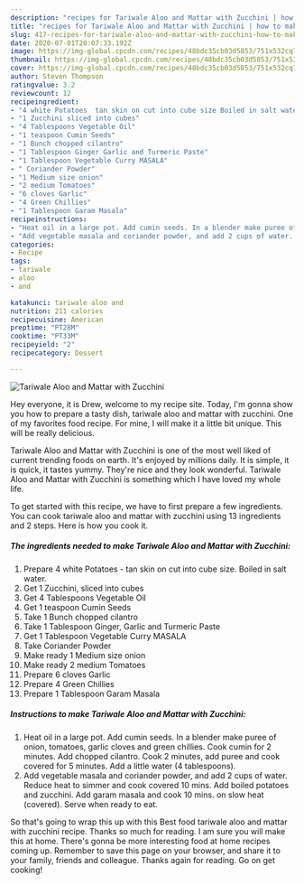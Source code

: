 ```yaml
---
description: "recipes for Tariwale Aloo and Mattar with Zucchini | how to make homemade Tariwale Aloo and Mattar with Zucchini"
title: "recipes for Tariwale Aloo and Mattar with Zucchini | how to make homemade Tariwale Aloo and Mattar with Zucchini"
slug: 417-recipes-for-tariwale-aloo-and-mattar-with-zucchini-how-to-make-homemade-tariwale-aloo-and-mattar-with-zucchini
date: 2020-07-01T20:07:33.192Z
image: https://img-global.cpcdn.com/recipes/48bdc35cb03d5853/751x532cq70/tariwale-aloo-and-mattar-with-zucchini-recipe-main-photo.jpg
thumbnail: https://img-global.cpcdn.com/recipes/48bdc35cb03d5853/751x532cq70/tariwale-aloo-and-mattar-with-zucchini-recipe-main-photo.jpg
cover: https://img-global.cpcdn.com/recipes/48bdc35cb03d5853/751x532cq70/tariwale-aloo-and-mattar-with-zucchini-recipe-main-photo.jpg
author: Steven Thompson
ratingvalue: 3.2
reviewcount: 12
recipeingredient:
- "4 white Potatoes  tan skin on cut into cube size Boiled in salt water"
- "1 Zucchini sliced into cubes"
- "4 Tablespoons Vegetable Oil"
- "1 teaspoon Cumin Seeds"
- "1 Bunch chopped cilantro"
- "1 Tablespoon Ginger Garlic and Turmeric Paste"
- "1 Tablespoon Vegetable Curry MASALA"
- " Coriander Powder"
- "1 Medium size onion"
- "2 medium Tomatoes"
- "6 cloves Garlic"
- "4 Green Chillies"
- "1 Tablespoon Garam Masala"
recipeinstructions:
- "Heat oil in a large pot. Add cumin seeds. In a blender make puree of onion, tomatoes, garlic cloves and green chillies. Cook cumin for 2 minutes. Add chopped cilantro. Cook 2 minutes, add puree and cook covered for 5 minutes. Add a little water (4 tablespoons)."
- "Add vegetable masala and coriander powder, and add 2 cups of water. Reduce heat to simmer and cook covered 10 mins. Add boiled potatoes and zucchini. Add garam masala and cook 10 mins. on slow heat (covered). Serve when ready to eat."
categories:
- Recipe
tags:
- tariwale
- aloo
- and

katakunci: tariwale aloo and 
nutrition: 211 calories
recipecuisine: American
preptime: "PT28M"
cooktime: "PT33M"
recipeyield: "2"
recipecategory: Dessert

---
```



![Tariwale Aloo and Mattar with Zucchini](https://img-global.cpcdn.com/recipes/48bdc35cb03d5853/751x532cq70/tariwale-aloo-and-mattar-with-zucchini-recipe-main-photo.jpg)

Hey everyone, it is Drew, welcome to my recipe site. Today, I'm gonna show you how to prepare a tasty dish, tariwale aloo and mattar with zucchini. One of my favorites food recipe. For mine, I will make it a little bit unique. This will be really delicious.



Tariwale Aloo and Mattar with Zucchini is one of the most well liked of current trending foods on earth. It's enjoyed by millions daily. It is simple, it is quick, it tastes yummy. They're nice and they look wonderful. Tariwale Aloo and Mattar with Zucchini is something which I have loved my whole life.


To get started with this recipe, we have to first prepare a few ingredients. You can cook tariwale aloo and mattar with zucchini using 13 ingredients and 2 steps. Here is how you cook it.

<!--inarticleads1-->

##### The ingredients needed to make Tariwale Aloo and Mattar with Zucchini:

1. Prepare 4 white Potatoes - tan skin on cut into cube size. Boiled in salt water.
1. Get 1 Zucchini, sliced into cubes
1. Get 4 Tablespoons Vegetable Oil
1. Get 1 teaspoon Cumin Seeds
1. Take 1 Bunch chopped cilantro
1. Take 1 Tablespoon Ginger, Garlic and Turmeric Paste
1. Get 1 Tablespoon Vegetable Curry MASALA
1. Take  Coriander Powder
1. Make ready 1 Medium size onion
1. Make ready 2 medium Tomatoes
1. Prepare 6 cloves Garlic
1. Prepare 4 Green Chillies
1. Prepare 1 Tablespoon Garam Masala




<!--inarticleads2-->

##### Instructions to make Tariwale Aloo and Mattar with Zucchini:

1. Heat oil in a large pot. Add cumin seeds. In a blender make puree of onion, tomatoes, garlic cloves and green chillies. Cook cumin for 2 minutes. Add chopped cilantro. Cook 2 minutes, add puree and cook covered for 5 minutes. Add a little water (4 tablespoons).
1. Add vegetable masala and coriander powder, and add 2 cups of water. Reduce heat to simmer and cook covered 10 mins. Add boiled potatoes and zucchini. Add garam masala and cook 10 mins. on slow heat (covered). Serve when ready to eat.




So that's going to wrap this up with this Best food tariwale aloo and mattar with zucchini recipe. Thanks so much for reading. I am sure you will make this at home. There's gonna be more interesting food at home recipes coming up. Remember to save this page on your browser, and share it to your family, friends and colleague. Thanks again for reading. Go on get cooking!
